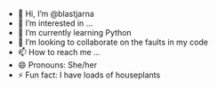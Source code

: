 - 👋 Hi, I’m @blastjarna
- 👀 I’m interested in ...
- 🌱 I’m currently learning Python
- 💞️ I’m looking to collaborate on the faults in my code
- 📫 How to reach me ...
- 😄 Pronouns: She/her
- ⚡ Fun fact: I have loads of houseplants

<!---
blastjarna/blastjarna is a ✨ special ✨ repository because its `README.md` (this file) appears on your GitHub profile.
You can click the Preview link to take a look at your changes.
--->
